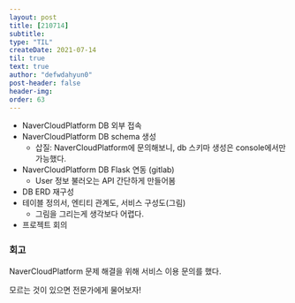 ```yaml
---
layout: post
title: [210714] 
subtitle:
type: "TIL"
createDate: 2021-07-14
til: true
text: true
author: "defwdahyun0"
post-header: false
header-img: 
order: 63
---
```


- NaverCloudPlatform DB 외부 접속
- NaverCloudPlatform DB schema 생성
    - 삽질: NaverCloudPlatform에 문의해보니, db 스키마 생성은 console에서만 가능했다.
- NaverCloudPlatform DB Flask 연동 (gitlab)
    - User 정보 불러오는 API 간단하게 만들어봄
- DB ERD 재구성
- 테이블 정의서, 엔티티 관계도, 서비스 구성도(그림)
    - 그림을 그리는게 생각보다 어렵다.
- 프로젝트 회의

### **회고**

NaverCloudPlatform 문제 해결을 위해 서비스 이용 문의를 했다.

모르는 것이 있으면 전문가에게 물어보자!
